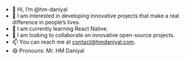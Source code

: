 - 👋 Hi, I’m @hm-daniyal
- 👀 I am interested in developing innovative projects that make a real difference in people’s lives.
- 🌱 I am currently learning React Native.
- 💞️  I am looking to collaborate on innovative open-source projects.
- 📫 You can reach me at contact@hmdaniyal.com.
- 😄 Pronouns: Mr. HM Daniyal

<!---
hm-daniyal/hm-daniyal is a ✨ special ✨ repository because its `README.md` (this file) appears on your GitHub profile.
You can click the Preview link to take a look at your changes.
--->
